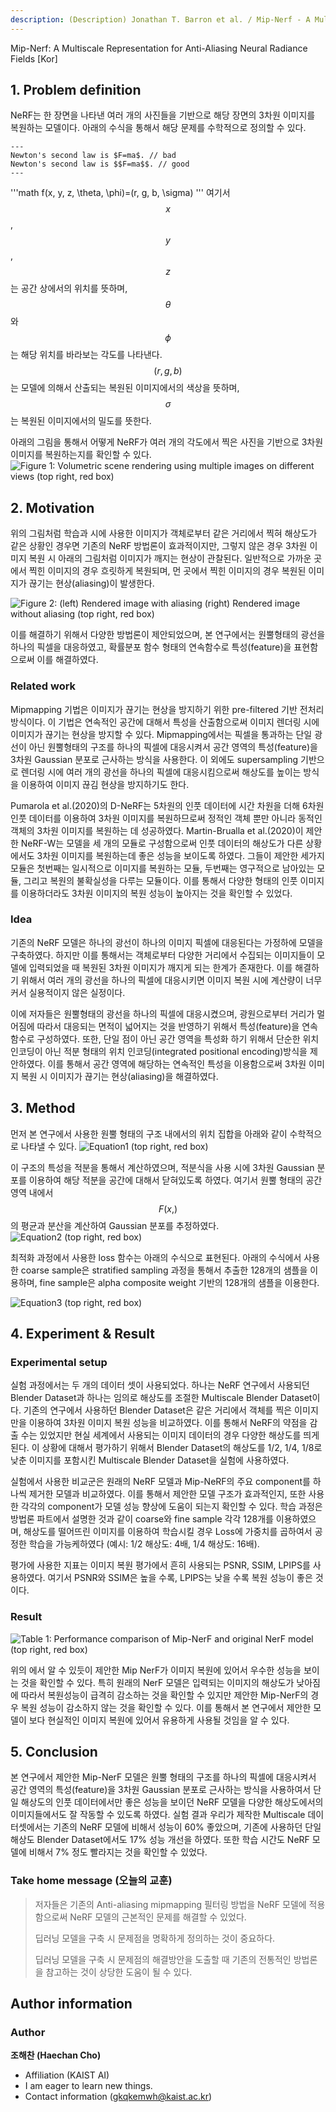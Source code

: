 ```yaml
---
description: (Description) Jonathan T. Barron et al. / Mip-Nerf - A Multiscale Representation for Anti-Aliasing Neural Radiance Fields / ICCV 2021
---
```


Mip-Nerf: A Multiscale Representation for Anti-Aliasing Neural Radiance Fields \[Kor\]


##  1. Problem definition

NeRF는 한 장면을 나타낸 여러 개의 사진들을 기반으로 해당 장면의 3차원 이미지를 복원하는 모델이다.
아래의 수식을 통해서 해당 문제를 수학적으로 정의할 수 있다.
```text
---
Newton's second law is $F=ma$. // bad
Newton's second law is $$F=ma$$. // good
---
```
'''math
f(x, y, z, \theta, \phi)=(r, g, b, \sigma)
'''
여기서 $$x$$, $$y$$, $$z$$는 공간 상에서의 위치를 뜻하며, $$\theta$$와 $$\phi$$는 해당 위치를 바라보는 각도를 나타낸다. 
$$(r, g, b)$$는 모델에 의해서 산출되는 복원된 이미지에서의 색상을 뜻하며, $$\sigma$$는 복원된 이미지에서의 밀도를 뜻한다.

아래의 그림을 통해서 어떻게 NeRF가 여러 개의 각도에서 찍은 사진을 기반으로 3차원 이미지를 복원하는지를 확인할 수 있다.
![Figure 1: Volumetric scene rendering using multiple images on different views \(top right, red box\)](../../.gitbook/assets/2022spring/58/Representation.png)

## 2. Motivation

위의 그림처럼 학습과 시에 사용한 이미지가 객체로부터 같은 거리에서 찍혀 해상도가 같은 상황인 경우면 기존의 NeRF 방법론이 효과적이지만, 그렇지 않은 경우 3차원 이미지 복원 시 아래의 그림처럼 이미지가 깨지는 현상이 관찰된다.
일반적으로 가까운 곳에서 찍힌 이미지의 경우 흐릿하게 복원되며, 먼 곳에서 찍힌 이미지의 경우 복원된 이미지가 끊기는 현상(aliasing)이 발생한다.

![Figure 2: (left) Rendered image with aliasing (right) Rendered image without aliasing \(top right, red box\)](../../.gitbook/assets/2022spring/58/aliasing.png)

이를 해결하기 위해서 다양한 방법론이 제안되었으며, 본 연구에서는 원뿔형태의 광선을 하나의 픽셀을 대응하였고, 확률분포 함수 형태의 연속함수로 특성(feature)을 표현함으로써 이를 해결하였다.

### Related work

Mipmapping 기법은 이미지가 끊기는 현상을 방지하기 위한 pre-filtered 기반 전처리 방식이다. 이 기법은 연속적인 공간에 대해서 특성을 산출함으로써 이미지 렌더링 시에 이미지가 끊기는 현상을 방지할 수 있다. Mipmapping에서는 픽셀을 통과하는 단일 광선이 아닌 원뿔형태의 구조를 하나의 픽셀에 대응시켜서 공간 영역의 특성(feature)을 3차원 Gaussian 분포로 근사하는 방식을 사용한다. 이 외에도 supersampling 기반으로 렌더링 시에 여러 개의 광선을 하나의 픽셀에 대응시킴으로써 해상도를 높이는 방식을 이용하여 이미지 끊김 현상을 방지하기도 한다.

Pumarola et al.(2020)의 D-NeRF는 5차원의 인풋 데이터에 시간 차원을 더해 6차원 인풋 데이터를 이용하여 3차원 이미지를 복원하므로써 정적인 객체 뿐만 아니라 동적인 객체의 3차원 이미지를 복원하는 데 성공하였다. 
Martin-Brualla et al.(2020)이 제안한 NeRF-W는 모델을 세 개의 모듈로 구성함으로써 인풋 데이터의 해상도가 다른 상황에서도 3차원 이미지를 복원하는데 좋은 성능을 보이도록 하였다. 그들이 제안한 세가지 모듈은 첫번째는 일시적으로 이미지를 복원하는 모듈, 두번째는 영구적으로 남아있는 모듈, 그리고 복원의 불확실성을 다루는 모듈이다. 이를 통해서 다양한 형태의 인풋 이미지를 이용하더라도 3차원 이미지의 복원 성능이 높아지는 것을 확인할 수 있었다.

### Idea

기존의 NeRF 모델은 하나의 광선이 하나의 이미지 픽셀에 대응된다는 가정하에 모델을 구축하였다. 하지만 이를 통해서는 객체로부터 다양한 거리에서 수집되는 이미지들이 모델에 입력되었을 때 복원된 3차원 이미지가 깨지게 되는 한계가 존재한다. 이를 해결하기 위해서 여러 개의 광선을 하나의 픽셀에 대응시키면 이미지 복원 시에 계산량이 너무 커서 실용적이지 않은 실정이다. 

이에 저자들은 원뿔형태의 광선을 하나의 픽셀에 대응시켰으며, 광원으로부터 거리가 멀어짐에 따라서 대응되는 면적이 넓어지는 것을 반영하기 위해서 특성(feature)을 연속함수로 구성하였다. 또한, 단일 점이 아닌 공간 영역을 특성화 하기 위해서 단순한 위치 인코딩이 아닌 적분 형태의 위치 인코딩(integrated positional encoding)방식을 제안하였다. 이를 통해서 공간 영역에 해당하는 연속적인 특성을 이용함으로써 3차원 이미지 복원 시 이미지가 끊기는 현상(aliasing)을 해결하였다.

## 3. Method

먼저 본 연구에서 사용한 원뿔 형태의 구조 내에서의 위치 집합을 아래와 같이 수학적으로 나타낼 수 있다.
![Equation1 \(top right, red box\)](../../.gitbook/assets/2022spring/58/Equation1.png)

이 구조의 특성을 적분을 통해서 계산하였으며, 적분식을 사용 시에 3차원 Gaussian 분포를 이용하여 해당 적분을 공간에 대해서 닫혀있도록 하였다. 여기서 원뿔 형태의 공간 영역 내에서 $$F(x,)$$의 평균과 분산을 계산하여 Gaussian 분포를 추정하였다.
![Equation2 \(top right, red box\)](../../.gitbook/assets/2022spring/58/Equation2.png)

최적화 과정에서 사용한 loss 함수는 아래의 수식으로 표현된다. 아래의 수식에서 사용한 coarse sample은 stratified sampling 과정을 통해서 추출한 128개의 샘플을 이용하며, fine sample은 alpha composite weight 기반의 128개의 샘플을 이용한다.

![Equation3 \(top right, red box\)](../../.gitbook/assets/2022spring/58/Equation3.png)



## 4. Experiment & Result

### Experimental setup

실험 과정에서는 두 개의 데이터 셋이 사용되었다. 하나는 NeRF 연구에서 사용되던 Blender Dataset과 하나는 임의로 해상도를 조절한 Multiscale Blender Dataset이다. 기존의 연구에서 사용하던 Blender Dataset은 같은 거리에서 객체를 찍은 이미지만을 이용하여 3차원 이미지 복원 성능을 비교하였다. 이를 통해서 NeRF의 약점을 감출 수는 있었지만 현실 세계에서 사용되는 이미지 데이터의 경우 다양한 해상도를 띄게 된다. 이 상황에 대해서 평가하기 위해서 Blender Dataset의 해상도를 1/2, 1/4, 1/8로 낮춘 이미지를 포함시킨 Multiscale Blender Dataset을 실험에 사용하였다.

실험에서 사용한 비교군은 원래의 NeRF 모델과 Mip-NeRF의 주요 component를 하나씩 제거한 모델과 비교하였다. 이를 통해서 제안한 모델 구조가 효과적인지, 또한 사용한 각각의 component가 모델 성능 향상에 도움이 되는지 확인할 수 있다. 학습 과정은 방법론 파트에서 설명한 것과 같이 coarse와 fine sample 각각 128개를 이용하였으며, 해상도를 떨어뜨린 이미지를 이용하여 학습시킬 경우 Loss에 가중치를 곱하여서 공정한 학습을 가능케하였다 (예시: 1/2 해상도: 4배, 1/4 해상도: 16배).

평가에 사용한 지표는 이미지 복원 평가에서 흔히 사용되는 PSNR, SSIM, LPIPS를 사용하였다. 여기서 PSNR와 SSIM은 높을 수록, LPIPS는 낮을 수록 복원 성능이 좋은 것이다.

### Result

![Table 1: Performance comparison of Mip-NerF and original NerF model \(top right, red box\)](../../.gitbook/assets/2022spring/58/Results.png)

위의 에서 알 수 있듯이 제안한 Mip NerF가 이미지 복원에 있어서 우수한 성능을 보이는 것을 확인할 수 있다. 특히 원래의 NerF 모델은 입력되는 이미지의 해상도가 낮아짐에 따라서 복원성능이 급격히 감소하는 것을 확인할 수 있지만 제안한 Mip-NerF의 경우 복원 성능이 감소하지 않는 것을 확인할 수 있다. 이를 통해서 본 연구에서 제안한 모델이 보다 현실적인 이미지 복원에 있어서 유용하게 사용될 것임을 알 수 있다.


## 5. Conclusion

본 연구에서 제안한 Mip-NerF 모델은 원뿔 형태의 구조를 하나의 픽셀에 대응시켜서 공간 영역의 특성(feature)을 3차원 Gaussian 분포로 근사하는 방식을 사용하여서 단일 해상도의 인풋 데이터에서만 좋은 성능을 보이던 NeRF 모델을 다양한 해상도에서의 이미지들에서도 잘 작동할 수 있도록 하였다. 실험 결과 우리가 제작한 Multiscale 데이터셋에서는 기존의 NeRF 모델에 비해서 성능이 60% 좋았으며, 기존에 사용하던 단일 해상도 Blender Dataset에서도 17% 성능 개선을 하였다. 또한 학습 시간도 NeRF 모델에 비해서 7% 정도 빨라지는 것을 확인할 수 있었다.

### Take home message \(오늘의 교훈\)

> 저자들은 기존의 Anti-aliasing mipmapping 필터링 방법을 NeRF 모델에 적용함으로써 NeRF 모델의 근본적인 문제를 해결할 수 있었다.
>
> 딥러닝 모델을 구축 시 문제점을 명확하게 정의하는 것이 중요하다.
>
> 딥러닝 모델을 구축 시 문제점의 해결방안을 도출할 때 기존의 전통적인 방법론을 참고하는 것이 상당한 도움이 될 수 있다.

## Author information

### Author

**조해찬 \(Haechan Cho\)** 

* Affiliation \(KAIST AI\)
* I am eager to learn new things.
* Contact information \(gkqkemwh@kaist.ac.kr\)


